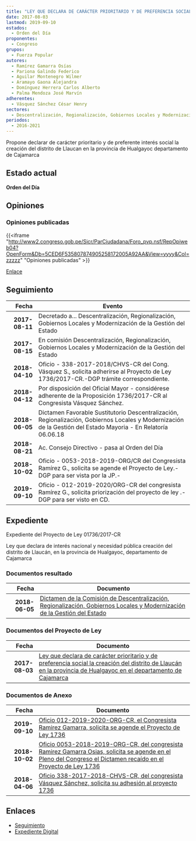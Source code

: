```yaml
---
title: "LEY QUE DECLARA DE CARÁCTER PRIORITARIO Y DE PREFERENCIA SOCIAL LA CREACIÓN DEL DISTRITO DE LLAUCAN, EN LA PROVINCIA DE HUALGAYOC, EN EL DEPARTAMENTO DE CAJAMARCA"
date: 2017-08-03
lastmod: 2019-09-10
estados: 
  - Orden del Día
proponentes: 
  - Congreso
grupos: 
  - Fuerza Popular
autores: 
  - Ramírez Gamarra Osías
  - Pariona Galindo Federico
  - Aguilar Montenegro Wilmer
  - Aramayo Gaona Alejandra
  - Domínguez Herrera Carlos Alberto
  - Palma Mendoza José Marvín
adherentes: 
  - Vásquez Sánchez César Henry
sectores: 
  - Descentralización, Regionalización, Gobiernos Locales y Modernización de la Gestión del Estado
periodos: 
  - 2016-2021
---
```


Propone declarar de carácter prioritario y de preferente interés social la creación del distrito de Llaucan en la provincia de Hualgayoc departamento de Cajamarca


## Estado actual

**Orden del Día**

## Opiniones

### Opiniones publicadas

{{<iframe "http://www2.congreso.gob.pe/Sicr/ParCiudadana/Foro_pvp.nsf/RepOpiweb04?OpenForm&Db=5CED6F535807874905258172005A92AA&View=yyyy&Col=zzzzz" "Opiniones publicadas" >}}

[Enlace](http://www2.congreso.gob.pe/Sicr/ParCiudadana/Foro_pvp.nsf/RepOpiweb04?OpenForm&Db=5CED6F535807874905258172005A92AA&View=yyyy&Col=zzzzz)

## Seguimiento

| Fecha | Evento |
|------:|--------|
| **2017-08-11** | Decretado a... Descentralización, Regionalización, Gobiernos Locales y Modernización de la Gestión del Estado|
| **2017-08-15** | En comisión Descentralización, Regionalización, Gobiernos Locales y Modernización de la Gestión del Estado|
| **2018-04-10** | Oficio - 338-2017-2018/CHVS-CR del Cong. Vásquez S., solicita adherirse al Proyecto de Ley 1736/2017-CR.-DGP trámite correspondiente.|
| **2018-04-12** | Por disposición del Oficial Mayor - considérese adherente de la Proposición 1736/2017-CR al Congresista Vásquez Sánchez.|
| **2018-06-05** | Dictamen Favorable Sustitutorio Descentralización, Regionalización, Gobiernos Locales y Modernización de la Gestión del Estado Mayoria - En Relatoría 06.06.18|
| **2018-08-21** | Ac. Consejo Directivo - pasa al Orden del Día|
| **2018-10-02** | Oficio - 0053-2018-2019-ORG/CR del Congresista Ramírez G., solicita se agende el Proyecto de Ley.-DGP para ser vista por la JP.-|
| **2019-09-10** | Oficio - 012-2019-2020/ORG-CR del congresista Ramírez G., solicita priorización del proyecto de ley .-DGP para ser visto en CD.|


## Expediente

Expediente del Proyecto de Ley 01736/2017-CR

Ley que declara de interés nacional y necesidad pública creación del distrito de Llaucán, en la provincia de Hualgayoc, departamento de Cajamarca


### Documentos resultado

| Fecha | Documento |
|------:|--------|
| **2018-06-05** | [Dictamen de la Comisión de Descentralización, Regionalización, Gobiernos Locales y Modernización de la Gestión del Estado](http://www.leyes.congreso.gob.pe/Documentos/2016_2021/Dictamenes/Proyectos_de_Ley/01736DC08MAY20180605.pdf) |

### Documentos del Proyecto de Ley

| Fecha | Documento |
|------:|--------|
| **2017-08-03** | [Ley que declara de carácter prioritario y de preferencia social la creación del distrito de Llaucán en la provincia de Hualgayoc en el departamento de Cajamarca](http://www.leyes.congreso.gob.pe/Documentos/2016_2021/Proyectos_de_Ley_y_de_Resoluciones_Legislativas/PL0173620170803..pdf) |

### Documentos de Anexo

| Fecha | Documento |
|------:|--------|
| **2019-09-10** | [Oficio 012-2019-2020-ORG-CR, el Congresista Ramirez Gamarra, solicita se agende el Proyecto de Ley 1736](http://www.leyes.congreso.gob.pe/Documentos/2016_2021/Oficios/Congresistas/OFICIO-012-2019-2020-ORG-CR.pdf) |
| **2018-10-02** | [Oficio 0053-2018-2019-ORG-CR, del congresista Ramirez Gamarra Osias, solicita se agende en el Pleno del Congreso el Dictamen recaído en el Proyecto de Ley 1736](http://www.leyes.congreso.gob.pe/Documentos/2016_2021/Oficios/Congresistas/OFICIO-0053-2018-2019-ORG-CR.PDF) |
| **2018-04-06** | [Oficio 338-2017-2018-CHVS-CR, del congresista Vásquez Sánchez, solicita su adhesión al proyecto 1736](http://www.leyes.congreso.gob.pe/Documentos/2016_2021/Adhesiones/Proyectos_de_Ley/OFICIO-338-2017-2018-CHVS-CR.pdf) |

## Enlaces 

- [Seguimiento](http://www2.congreso.gob.pe/Sicr/TraDocEstProc/CLProLey2016.nsf/f7fff46988ca05b1052578e100829cc7/e3c9962da23b454d05258171007d225f?OpenDocument)
- [Expediente Digital](http://www2.congreso.gob.pehttp://www2.congreso.gob.pe/Sicr/TraDocEstProc/CLProLey2016.nsf/f7fff46988ca05b1052578e100829cc7/e3c9962da23b454d05258171007d225f?OpenDocument&Click=05257FB7005EB655.eb71d0cf91d8294e05256cdf006b5706/$Body/0.1C6C)

